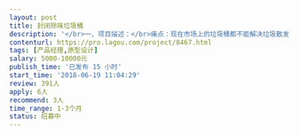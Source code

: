 ```yaml
---                
layout: post       
title: 封闭除味垃圾桶           
description: '</br>一、项目描述：</br>痛点：现在市场上的垃圾桶都不能解决垃圾散发味道、视觉污染、处理垃圾二次污染的问题。例如厕所垃圾、中餐餐余垃圾、医疗垃圾。</br>二、核心功能：</br>对垃圾进行隔离处理，做到看不见、闻不到、碰不着，与市场现有垃圾桶有足够的差异化。</br>三、设计思路：</br>可以利用现有封口机，用加厚或普通塑料袋收起垃圾的同时对袋子进行封口。如果是加长的袋子可以现实根据实际需要多次封口可以充分利用袋子。</br>四、人员要求：</br>之前在找过几个设计师， 尝试过几种不同方案都不能达到预期效果（成本和体验）。希望我们能充分沟通，提出切实可行的解决方案。</br>五、其他：</br>设计产权归我方所有。</br>'     
contenturl: https://pro.lagou.com/project/8467.html      
tags: [产品经理,原型设计]            
salary: 5000-10000元          
publish_time: '已发布 15 小时'         
start_time: '2018-06-19 11:04:29'           
review: 391人                   
apply: 6人                   
recommend: 3人                   
time_range: 1-3个月              
status: 招募中                  
---                 
```


